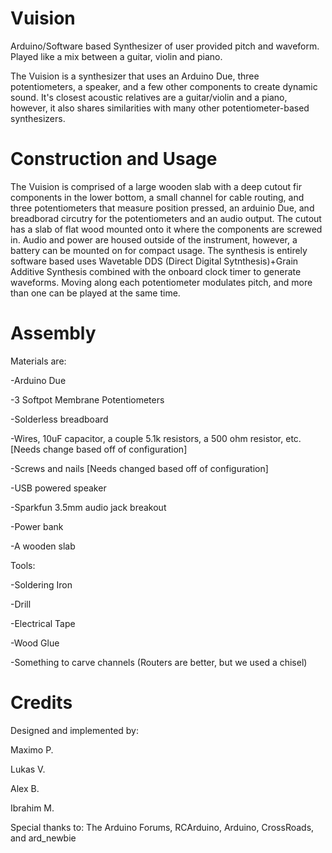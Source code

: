 # Vuision
Arduino/Software based Synthesizer of user provided pitch and waveform. Played like a mix between a guitar, violin and piano.

The Vuision is a synthesizer that uses an Arduino Due, three potentiometers, a speaker, and a few other components to create dynamic sound. It's closest acoustic relatives are a guitar/violin and a piano, however, it also shares similarities with many other potentiometer-based synthesizers.

# Construction and Usage
The Vuision is comprised of a large wooden slab with a deep cutout fir components in the lower bottom, a small channel for cable routing, and three potentiometers that measure position pressed, an arduinio Due, and breadborad circutry for the potentiometers and an audio output. The cutout has a slab of flat wood mounted onto it where the components are screwed in. Audio and power are housed outside of the instrument, however, a battery can be mounted on for compact usage. The synthesis is entirely software based uses Wavetable DDS (Direct Digital Sytnthesis)+Grain Additive Synthesis combined with the onboard clock timer to generate waveforms. Moving along each potentiometer modulates pitch, and more than one can be played at the same time.

# Assembly
Materials are:

-Arduino Due 

-3 Softpot Membrane Potentiometers 

-Solderless breadboard 

-Wires, 10uF capacitor, a couple 5.1k resistors, a 500 ohm resistor, etc. [Needs change based off of configuration]

-Screws and nails [Needs changed based off of configuration] 

-USB powered speaker 

-Sparkfun 3.5mm audio jack breakout 

-Power bank 

-A wooden slab

Tools: 

-Soldering Iron 

-Drill 

-Electrical Tape 

-Wood Glue

-Something to carve channels (Routers are better, but we used a chisel)

# Credits
Designed and implemented by:

Maximo P.

Lukas V.

Alex B.

Ibrahim M.

Special thanks to: The Arduino Forums, RCArduino, Arduino, CrossRoads, and ard_newbie
